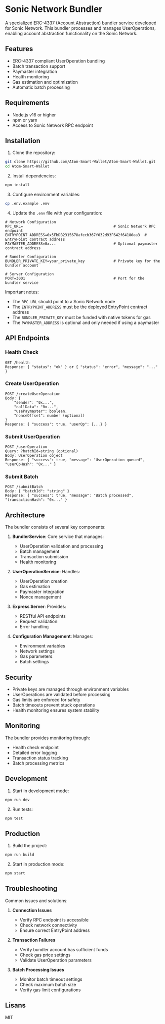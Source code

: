 # Sonic Network Bundler

A specialized ERC-4337 (Account Abstraction) bundler service developed for Sonic Network. This bundler processes and manages UserOperations, enabling account abstraction functionality on the Sonic Network.

## Features

- ERC-4337 compliant UserOperation bundling
- Batch transaction support
- Paymaster integration
- Health monitoring
- Gas estimation and optimization
- Automatic batch processing

## Requirements

- Node.js v16 or higher
- npm or yarn
- Access to Sonic Network RPC endpoint

## Installation

1. Clone the repository:
```bash
git clone https://github.com/Atom-Smart-Wallet/Atom-Smart-Wallet.git
cd Atom-Smart-Wallet
```

2. Install dependencies:
```bash
npm install
```

3. Configure environment variables:
```bash
cp .env.example .env
```

4. Update the `.env` file with your configuration:

```env
# Network Configuration
RPC_URL=                                         # Sonic Network RPC endpoint
ENTRYPOINT_ADDRESS=0x5FbDB2315678afecb367f032d93F642f64180aa3  # EntryPoint contract address
PAYMASTER_ADDRESS=0x...                          # Optional paymaster contract address

# Bundler Configuration
BUNDLER_PRIVATE_KEY=your_private_key             # Private key for the bundler account

# Server Configuration
PORT=3001                                        # Port for the bundler service

```

Important notes:
- The `RPC_URL` should point to a Sonic Network node
- The `ENTRYPOINT_ADDRESS` must be the deployed EntryPoint contract address
- The `BUNDLER_PRIVATE_KEY` must be funded with native tokens for gas
- The `PAYMASTER_ADDRESS` is optional and only needed if using a paymaster

## API Endpoints

### Health Check
```
GET /health
Response: { "status": "ok" } or { "status": "error", "message": "..." }
```

### Create UserOperation
```
POST /createUserOperation
Body: {
    "sender": "0x...",
    "callData": "0x...",
    "usePaymaster": boolean,
    "nonceOffset": number (optional)
}
Response: { "success": true, "userOp": {...} }
```

### Submit UserOperation
```
POST /userOperation
Query: ?batchId=string (optional)
Body: UserOperation object
Response: { "success": true, "message": "UserOperation queued", "userOpHash": "0x..." }
```

### Submit Batch
```
POST /submitBatch
Body: { "batchId": "string" }
Response: { "success": true, "message": "Batch processed", "transactionHash": "0x..." }
```

## Architecture

The bundler consists of several key components:

1. **BundlerService**: Core service that manages:
   - UserOperation validation and processing
   - Batch management
   - Transaction submission
   - Health monitoring

2. **UserOperationService**: Handles:
   - UserOperation creation
   - Gas estimation
   - Paymaster integration
   - Nonce management

3. **Express Server**: Provides:
   - RESTful API endpoints
   - Request validation
   - Error handling

4. **Configuration Management**: Manages:
   - Environment variables
   - Network settings
   - Gas parameters
   - Batch settings

## Security

- Private keys are managed through environment variables
- UserOperations are validated before processing
- Gas limits are enforced for safety
- Batch timeouts prevent stuck operations
- Health monitoring ensures system stability

## Monitoring

The bundler provides monitoring through:
- Health check endpoint
- Detailed error logging
- Transaction status tracking
- Batch processing metrics

## Development

1. Start in development mode:
```bash
npm run dev
```

2. Run tests:
```bash
npm test
```

## Production

1. Build the project:
```bash
npm run build
```

2. Start in production mode:
```bash
npm start
```

## Troubleshooting

Common issues and solutions:

1. **Connection Issues**
   - Verify RPC endpoint is accessible
   - Check network connectivity
   - Ensure correct EntryPoint address

2. **Transaction Failures**
   - Verify bundler account has sufficient funds
   - Check gas price settings
   - Validate UserOperation parameters

3. **Batch Processing Issues**
   - Monitor batch timeout settings
   - Check maximum batch size
   - Verify gas limit configurations

## Lisans

MIT 